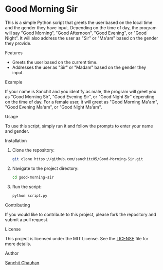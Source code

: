 # Good Morning Sir

This is a simple Python script that greets the user based on the local time and the gender they have input. Depending on the time of day, the program will say "Good Morning", "Good Afternoon", "Good Evening", or "Good Night". It will also address the user as "Sir" or "Ma'am" based on the gender they provide.

Features

- Greets the user based on the current time.
- Addresses the user as "Sir" or "Madam" based on the gender they input.

Example

If your name is Sanchit and you identify as male, the program will greet you as "Good Morning Sir", "Good Evening Sir", or "Good Night Sir" depending on the time of day. For a female user, it will greet as "Good Morning Ma'am", "Good Evening Ma'am", or "Good Night Ma'am".

Usage

To use this script, simply run it and follow the prompts to enter your name and gender.

Installation

1. Clone the repository:
    ```bash
    git clone https://github.com/sanchitc05/Good-Morning-Sir.git
    ```
2. Navigate to the project directory:
    ```bash
    cd good-morning-sir
    ```
3. Run the script:
    ```bash
    python script.py
    ```

Contributing

If you would like to contribute to this project, please fork the repository and submit a pull request.

License

This project is licensed under the MIT License. See the [LICENSE](LICENSE) file for more details.

Author

[Sanchit Chauhan](https://github.com/sanchitc05)
```
